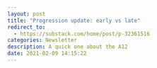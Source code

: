 ```yaml
---
layout: post
title: "Progression update: early vs late"
redirect_to:
  - https://substack.com/home/post/p-32361516
categories: Newsletter
description: A quick one about the A12
date: 2021-02-09 14:15:22
---
```

